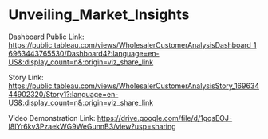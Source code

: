 # Unveiling_Market_Insights



Dashboard Public Link:
https://public.tableau.com/views/WholesalerCustomerAnalysisDashboard_16963443765530/Dashboard4?:language=en-US&:display_count=n&:origin=viz_share_link

Story Link:
https://public.tableau.com/views/WholesalerCustomerAnalysisStory_16963444902320/Story1?:language=en-US&:display_count=n&:origin=viz_share_link

Video Demonstration Link:
https://drive.google.com/file/d/1gqsEOJ-I8lYr6kv3PzaekWG9WeGunnB3/view?usp=sharing
